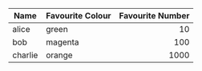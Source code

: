 | Name    | Favourite Colour | Favourite Number |
| ------- | ---------------- | ---------------: |
| alice   | green            |               10 |
| bob     | magenta          |              100 |
| charlie | orange           |             1000 |
